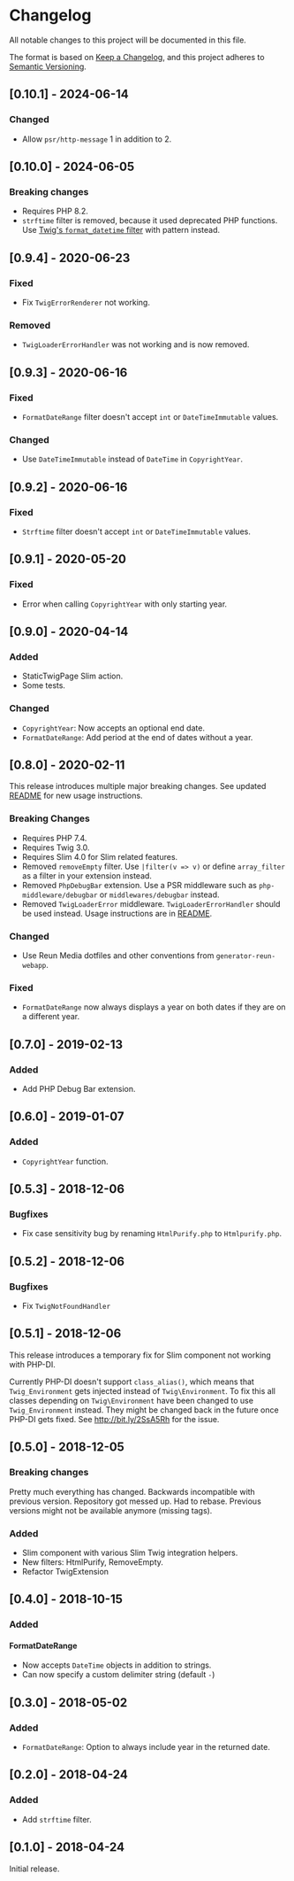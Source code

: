 # Changelog

All notable changes to this project will be documented in this file.

The format is based on [Keep a Changelog](https://keepachangelog.com/en/1.0.0/),
and this project adheres to [Semantic Versioning](https://semver.org/spec/v2.0.0.html).

## [0.10.1] - 2024-06-14

### Changed

- Allow `psr/http-message` 1 in addition to 2.

## [0.10.0] - 2024-06-05

### Breaking changes

- Requires PHP 8.2.
- `strftime` filter is removed, because it used deprecated PHP functions. Use
  [Twig's `format_datetime`
  filter](https://twig.symfony.com/doc/3.x/filters/format_datetime.html) with
  pattern instead.

## [0.9.4] - 2020-06-23

### Fixed

- Fix `TwigErrorRenderer` not working.

### Removed

- `TwigLoaderErrorHandler` was not working and is now removed.

## [0.9.3] - 2020-06-16

### Fixed

- `FormatDateRange` filter doesn't accept `int` or `DateTimeImmutable` values.

### Changed

- Use `DateTimeImmutable` instead of `DateTime` in `CopyrightYear`.

## [0.9.2] - 2020-06-16

### Fixed

- `Strftime` filter doesn't accept `int` or `DateTimeImmutable` values.

## [0.9.1] - 2020-05-20

### Fixed

- Error when calling `CopyrightYear` with only starting year.

## [0.9.0] - 2020-04-14

### Added

- StaticTwigPage Slim action.
- Some tests.

### Changed

- `CopyrightYear`: Now accepts an optional end date.
- `FormatDateRange`: Add period at the end of dates without a year.

## [0.8.0] - 2020-02-11

This release introduces multiple major breaking changes. See updated
[README](README.md) for new usage instructions.

### Breaking Changes

- Requires PHP 7.4.
- Requires Twig 3.0.
- Requires Slim 4.0 for Slim related features.
- Removed `removeEmpty` filter. Use `|filter(v => v)` or define `array_filter`
  as a filter in your extension instead.
- Removed `PhpDebugBar` extension. Use a PSR middleware such as
  `php-middleware/debugbar` or `middlewares/debugbar` instead.
- Removed `TwigLoaderError` middleware. `TwigLoaderErrorHandler` should be used
  instead. Usage instructions are in [README](README.md#handling-not-found-errors).

### Changed

- Use Reun Media dotfiles and other conventions from `generator-reun-webapp`.

### Fixed

- `FormatDateRange` now always displays a year on both dates if they are on a
  different year.

## [0.7.0] - 2019-02-13

### Added

- Add PHP Debug Bar extension.

## [0.6.0] - 2019-01-07

### Added

- `CopyrightYear` function.

## [0.5.3] - 2018-12-06

### Bugfixes

- Fix case sensitivity bug by renaming `HtmlPurify.php` to `Htmlpurify.php`.

## [0.5.2] - 2018-12-06

### Bugfixes

- Fix `TwigNotFoundHandler`

## [0.5.1] - 2018-12-06

This release introduces a temporary fix for Slim component not working with
PHP-DI.

Currently PHP-DI doesn't support `class_alias()`, which means that
`Twig_Environment` gets injected instead of `Twig\Environment`. To fix this all
classes depending on `Twig\Environment` have been changed to use
`Twig_Environment` instead. They might be changed back in the future once PHP-DI
gets fixed. See http://bit.ly/2SsA5Rh for the issue.

## [0.5.0] - 2018-12-05

### Breaking changes

Pretty much everything has changed. Backwards incompatible with previous
version. Repository got messed up. Had to rebase. Previous versions might not
be available anymore (missing tags).

### Added

- Slim component with various Slim Twig integration helpers.
- New filters: HtmlPurify, RemoveEmpty.
- Refactor TwigExtension

## [0.4.0] - 2018-10-15

### Added

#### FormatDateRange

- Now accepts `DateTime` objects in addition to strings.
- Can now specify a custom delimiter string (default `-`)

## [0.3.0] - 2018-05-02

### Added

- `FormatDateRange`: Option to always include year in the returned date.

## [0.2.0] - 2018-04-24

### Added

- Add `strftime` filter.

## [0.1.0] - 2018-04-24

Initial release.
